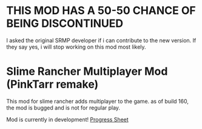 # THIS MOD HAS A 50-50 CHANCE OF BEING DISCONTINUED

I asked the original SRMP developer if i can contribute to the new version. If they say yes, i will stop working on this mod most likely. 

# Slime Rancher Multiplayer Mod (PinkTarr remake)

This mod for slime rancher adds multiplayer to the game. as of build 160, the mod is bugged and is not for regular play.

Mod is currently in development! [Progress Sheet](https://docs.google.com/spreadsheets/d/1o2AeWrswp85pCVJ7mCc6xqgt19QHIlmC0niEI1JCnag/edit?usp=sharing)

